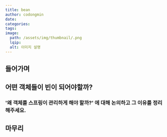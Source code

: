 ```yaml
---
title: bean
author: codongmin
date: 
categories: 
tags: 
image:
  path: /assets/img/thumbnail/.png
  lqip: 
  alt: 이미지 설명
---
```


## 들어가며

## 어떤 객체들이 빈이 되어야할까?

### '왜 객체를 스프링이 관리하게 해야 할까?' 에 대해 논의하고 그 이유를 정리해주세요.

## 마무리
